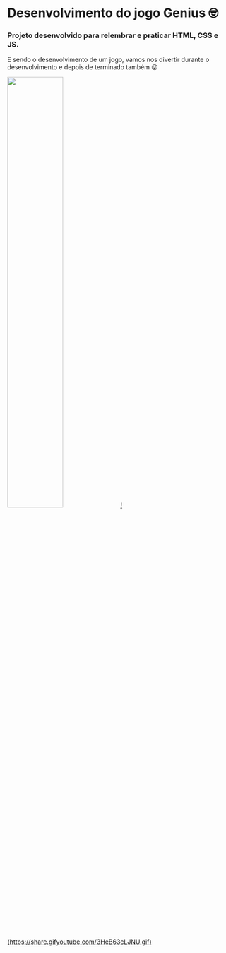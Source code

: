 # Desenvolvimento do jogo Genius 🤓

### Projeto desenvolvido para relembrar e praticar HTML, CSS e JS.
E sendo o desenvolvimento de um jogo, vamos nos divertir durante o desenvolvimento
e depois de terminado também 😜

[<img src="https://img.youtube.com/vi/3HeB63cLJNU/maxresdefault.jpg" width="50%">](https://youtu.be/3HeB63cLJNU)
[!(https://share.gifyoutube.com/3HeB63cLJNU.gif)](https://www.youtube.com/watch?v=3HeB63cLJNU)
